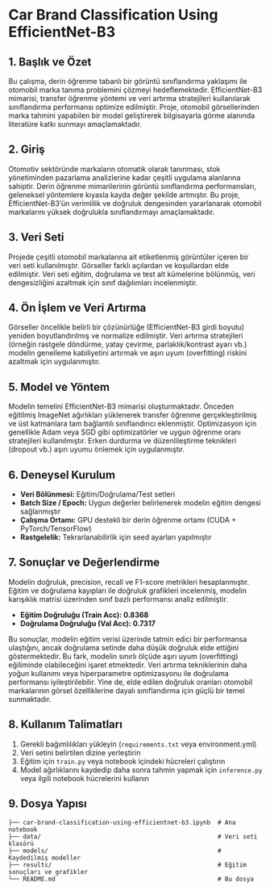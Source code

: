# Car Brand Classification Using EfficientNet-B3

## 1. Başlık ve Özet  
Bu çalışma, derin öğrenme tabanlı bir görüntü sınıflandırma yaklaşımı ile otomobil marka tanıma problemini çözmeyi hedeflemektedir. EfficientNet-B3 mimarisi, transfer öğrenme yöntemi ve veri artırma stratejileri kullanılarak sınıflandırma performansı optimize edilmiştir. Proje, otomobil görsellerinden marka tahmini yapabilen bir model geliştirerek bilgisayarla görme alanında literatüre katkı sunmayı amaçlamaktadır.

## 2. Giriş  
Otomotiv sektöründe markaların otomatik olarak tanınması, stok yönetiminden pazarlama analizlerine kadar çeşitli uygulama alanlarına sahiptir. Derin öğrenme mimarilerinin görüntü sınıflandırma performansları, geleneksel yöntemlere kıyasla kayda değer şekilde artmıştır. Bu proje, EfficientNet-B3’ün verimlilik ve doğruluk dengesinden yararlanarak otomobil markalarını yüksek doğrulukla sınıflandırmayı amaçlamaktadır.

## 3. Veri Seti  
Projede çeşitli otomobil markalarına ait etiketlenmiş görüntüler içeren bir veri seti kullanılmıştır. Görseller farklı açılardan ve koşullardan elde edilmiştir. Veri seti eğitim, doğrulama ve test alt kümelerine bölünmüş, veri dengesizliğini azaltmak için sınıf dağılımları incelenmiştir.

## 4. Ön İşlem ve Veri Artırma  
Görseller öncelikle belirli bir çözünürlüğe (EfficientNet-B3 girdi boyutu) yeniden boyutlandırılmış ve normalize edilmiştir. Veri artırma stratejileri (örneğin rastgele döndürme, yatay çevirme, parlaklık/kontrast ayarı vb.) modelin genelleme kabiliyetini artırmak ve aşırı uyum (overfitting) riskini azaltmak için uygulanmıştır.

## 5. Model ve Yöntem  
Modelin temelini EfficientNet-B3 mimarisi oluşturmaktadır. Önceden eğitilmiş ImageNet ağırlıkları yüklenerek transfer öğrenme gerçekleştirilmiş ve üst katmanlara tam bağlantılı sınıflandırıcı eklenmiştir. Optimizasyon için genellikle Adam veya SGD gibi optimizatörler ve uygun öğrenme oranı stratejileri kullanılmıştır. Erken durdurma ve düzenlileştirme teknikleri (dropout vb.) aşırı uyumu önlemek için uygulanmıştır.

## 6. Deneysel Kurulum  
- **Veri Bölünmesi:** Eğitim/Doğrulama/Test setleri  
- **Batch Size / Epoch:** Uygun değerler belirlenerek modelin eğitim dengesi sağlanmıştır  
- **Çalışma Ortamı:** GPU destekli bir derin öğrenme ortamı (CUDA + PyTorch/TensorFlow)  
- **Rastgelelik:** Tekrarlanabilirlik için seed ayarları yapılmıştır  

## 7. Sonuçlar ve Değerlendirme  
Modelin doğruluk, precision, recall ve F1-score metrikleri hesaplanmıştır. Eğitim ve doğrulama kayıpları ile doğruluk grafikleri incelenmiş, modelin karışıklık matrisi üzerinden sınıf bazlı performansı analiz edilmiştir.  

- **Eğitim Doğruluğu (Train Acc): 0.8368**  
- **Doğrulama Doğruluğu (Val Acc): 0.7317**  

Bu sonuçlar, modelin eğitim verisi üzerinde tatmin edici bir performansa ulaştığını, ancak doğrulama setinde daha düşük doğruluk elde ettiğini göstermektedir. Bu fark, modelin sınırlı ölçüde aşırı uyum (overfitting) eğiliminde olabileceğini işaret etmektedir. Veri artırma tekniklerinin daha yoğun kullanımı veya hiperparametre optimizasyonu ile doğrulama performansı iyileştirilebilir. Yine de, elde edilen doğruluk oranları otomobil markalarının görsel özelliklerine dayalı sınıflandırma için güçlü bir temel sunmaktadır.

## 8. Kullanım Talimatları  
1. Gerekli bağımlılıkları yükleyin (`requirements.txt` veya environment.yml)  
2. Veri setini belirtilen dizine yerleştirin  
3. Eğitim için `train.py` veya notebook içindeki hücreleri çalıştırın  
4. Model ağırlıklarını kaydedip daha sonra tahmin yapmak için `inference.py` veya ilgili notebook hücrelerini kullanın  

## 9. Dosya Yapısı  
```
├── car-brand-classification-using-efficientnet-b3.ipynb  # Ana notebook
├── data/                                                 # Veri seti klasörü
├── models/                                               # Kaydedilmiş modeller
├── results/                                              # Eğitim sonuçları ve grafikler
└── README.md                                             # Bu dosya
```

